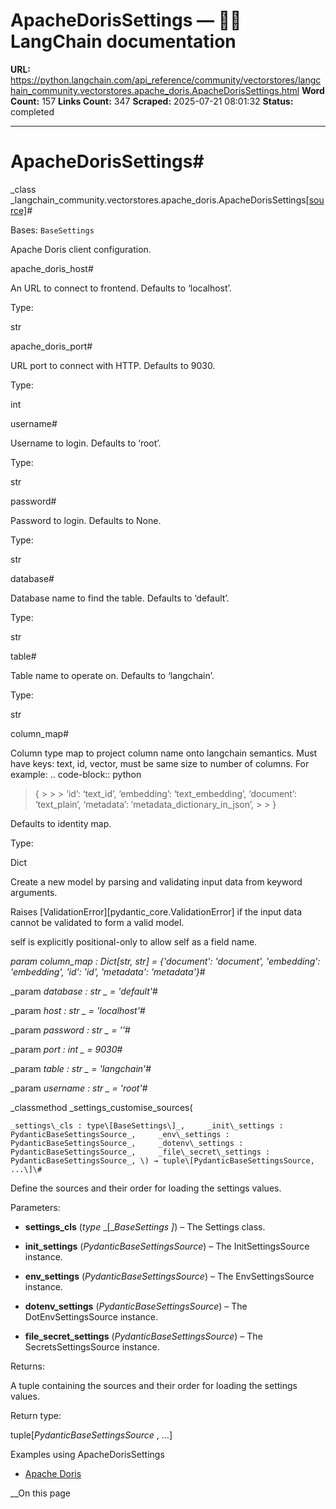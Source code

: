 # ApacheDorisSettings — 🦜🔗 LangChain  documentation

**URL:** https://python.langchain.com/api_reference/community/vectorstores/langchain_community.vectorstores.apache_doris.ApacheDorisSettings.html
**Word Count:** 157
**Links Count:** 347
**Scraped:** 2025-07-21 08:01:32
**Status:** completed

---

# ApacheDorisSettings\#

_class _langchain\_community.vectorstores.apache\_doris.ApacheDorisSettings[\[source\]](https://python.langchain.com/api_reference/_modules/langchain_community/vectorstores/apache_doris.html#ApacheDorisSettings)\#     

Bases: `BaseSettings`

Apache Doris client configuration.

apache\_doris\_host\#     

An URL to connect to frontend. Defaults to ‘localhost’.

Type:     

str

apache\_doris\_port\#     

URL port to connect with HTTP. Defaults to 9030.

Type:     

int

username\#     

Username to login. Defaults to ‘root’.

Type:     

str

password\#     

Password to login. Defaults to None.

Type:     

str

database\#     

Database name to find the table. Defaults to ‘default’.

Type:     

str

table\#     

Table name to operate on. Defaults to ‘langchain’.

Type:     

str

column\_map\#     

Column type map to project column name onto langchain semantics. Must have keys: text, id, vector, must be same size to number of columns. For example: .. code-block:: python

> \{ >      >  > ‘id’: ‘text\_id’, ‘embedding’: ‘text\_embedding’, ‘document’: ‘text\_plain’, ‘metadata’: ‘metadata\_dictionary\_in\_json’, >  > \}

Defaults to identity map.

Type:     

Dict

Create a new model by parsing and validating input data from keyword arguments.

Raises \[ValidationError\]\[pydantic\_core.ValidationError\] if the input data cannot be validated to form a valid model.

self is explicitly positional-only to allow self as a field name.

_param _column\_map _: Dict\[str, str\]__ = \{'document': 'document', 'embedding': 'embedding', 'id': 'id', 'metadata': 'metadata'\}_\#     

_param _database _: str_ _ = 'default'_\#     

_param _host _: str_ _ = 'localhost'_\#     

_param _password _: str_ _ = ''_\#     

_param _port _: int_ _ = 9030_\#     

_param _table _: str_ _ = 'langchain'_\#     

_param _username _: str_ _ = 'root'_\#     

_classmethod _settings\_customise\_sources\(

    _settings\_cls : type\[BaseSettings\]_,     _init\_settings : PydanticBaseSettingsSource_,     _env\_settings : PydanticBaseSettingsSource_,     _dotenv\_settings : PydanticBaseSettingsSource_,     _file\_secret\_settings : PydanticBaseSettingsSource_, \) → tuple\[PydanticBaseSettingsSource, ...\]\#     

Define the sources and their order for loading the settings values.

Parameters:     

  * **settings\_cls** \(_type_ _\[__BaseSettings_ _\]_\) – The Settings class.

  * **init\_settings** \(_PydanticBaseSettingsSource_\) – The InitSettingsSource instance.

  * **env\_settings** \(_PydanticBaseSettingsSource_\) – The EnvSettingsSource instance.

  * **dotenv\_settings** \(_PydanticBaseSettingsSource_\) – The DotEnvSettingsSource instance.

  * **file\_secret\_settings** \(_PydanticBaseSettingsSource_\) – The SecretsSettingsSource instance.

Returns:     

A tuple containing the sources and their order for loading the settings values.

Return type:     

tuple\[_PydanticBaseSettingsSource_ , …\]

Examples using ApacheDorisSettings

  * [Apache Doris](https://python.langchain.com/docs/integrations/vectorstores/apache_doris/)

__On this page